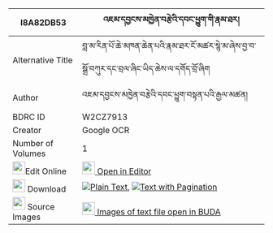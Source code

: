 |I8A82DB53|འཇམ་དབྱངས་མཁྱེན་བརྩེའི་དབང་ཕྱུག་གི་རྣམ་ཐར། 
| --- | --- 
|Alternative Title |བླ་མ་རིན་པོ་ཆེ་མཁན་ཆེན་པའི་རྣམ་ཐར་ངོ་མཚར་སྙེ་མ་ཞེས་བྱ་བ་སྒྲོ་བཀུར་དང་བྲལ་ཞིང་ཡིད་ཆེས་ལ་དགོད་བྲོ་ཞིག
|Author| འཇམ་དབྱངས་མཁྱེན་བརྩེའི་དབང་ཕྱུག་བསྟན་པའི་རྒྱལ་མཚན།
|BDRC ID | W2CZ7913
|Creator | Google OCR
|Number of Volumes| 1
|<img width="25" src="https://img.icons8.com/color/25/000000/edit-property.png">Edit Online| [<img width="25" src="https://avatars.githubusercontent.com/u/45091458?s=200&v=4"> Open in Editor](http://editor.openpecha.org/I8A82DB53)
|<img width="25" src="https://img.icons8.com/fluent/48/000000/download-2.png"/>  Download | [![](https://img.icons8.com/color/20/000000/txt.png)Plain Text](https://github.com/Openpecha/I8A82DB53/releases/download/v1/jamyang_khyentse_i_wangchuk_gi_plain_I8A82DB53.zip), [![](https://img.icons8.com/color/20/000000/txt.png)Text with Pagination](https://github.com/Openpecha/I8A82DB53/releases/download/v1/jamyang_khyentse_i_wangchuk_gi_pages_I8A82DB53.zip)
|<img width="25" src="https://img.icons8.com/plasticine/100/000000/pictures-folder.png"/>  Source Images | [<img width="25" src="https://library.bdrc.io/icons/BUDA-small.svg"> Images of text file open in BUDA](https://library.bdrc.io/show/bdr:W2CZ7913)